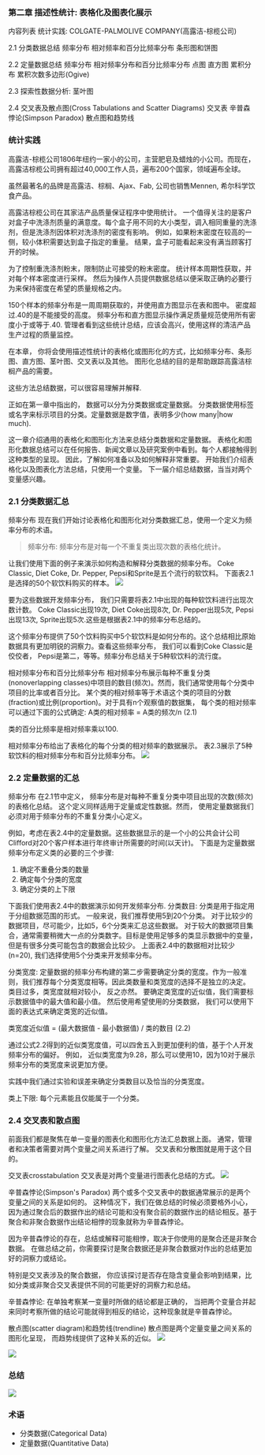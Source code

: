 ### 第二章 描述性统计: 表格化及图表化展示
  内容列表
  统计实践: COLGATE-PALMOLIVE COMPANY(高露洁-棕榄公司)
  
  2.1 分类数据总结
  频率分布
  相对频率和百分比频率分布
  条形图和饼图
  
  2.2 定量数据总结
  频率分布
  相对频率分布和百分比频率分布
  点图
  直方图
  累积分布
  累积次数多边形(Ogive)
  
  2.3 探索性数据分析: 茎叶图
  
  2.4 交叉表及散点图(Cross Tabulations and Scatter Diagrams)
  交叉表
  辛普森悖论(Simpson Paradox)
  散点图和趋势线
  
### 统计实践
  高露洁-棕榄公司1806年纽约一家小的公司，主营肥皂及蜡烛的小公司。而现在，高露洁棕榄公司拥有超过40,000工作人员，遍布200个国家，领域遍布全球。
  
  虽然最著名的品牌是高露洁、棕榈、Ajax、Fab, 公司也销售Mennen, 希尔科学饮食产品。
  
  高露洁棕榄公司在其家洁产品质量保证程序中使用统计。 一个值得关注的是客户对盒子中洗涤剂质量的满意度。每个盒子用不同的大小类型，调入相同重量的洗涤剂，但是洗涤剂因体积对洗涤剂的密度有影响。 例如，如果粉末密度在较高的一侧，较小体积需要达到盒子指定的重量。 结果，盒子可能看起来没有满当顾客打开的时候。
  
  为了控制重洗涤剂粉末，限制防止可接受的粉末密度。 统计样本周期性获取，并对每个样本密度进行采样。 然后为操作人员提供数据总结以便采取正确的必要行为来保持密度在希望的质量规格之内。
  
  150个样本的频率分布是一周周期获取的，并使用直方图显示在表和图中。 密度超过.40的是不能接受的高度。 频率分布和直方图显示操作满足质量规范使用所有密度小于或等于.40. 管理者看到这些统计总结，应该会高兴，使用这样的清洁产品生产过程的质量监控。
  
  在本章， 你将会使用描述性统计的表格化或图形化的方式，比如频率分布、条形图、直方图、茎叶图、交叉表以及其他。 图形化总结的目的是帮助跟踪高露洁棕榈产品的需要。
  
  这些方法总结数据，可以很容易理解并解释.
  
  正如在第一章中指出的， 数据可以分为分类数据或定量数据。 分类数据使用标签或名字来标示项目的分类。定量数据是数字值，表明多少(how many|how much).
  
  这一章介绍通用的表格化和图形化方法来总结分类数据和定量数据。 表格化和图形化数据总结可以在任何报告、新闻文章以及研究案例中看到。每个人都接触得到这种类型的呈现。 因此，了解如何准备以及如何解释非常重要。 开始我们介绍表格化以及图表化方法总结，只使用一个变量。 下一届介绍总结数据，当当对两个变量感兴趣。
  
### 2.1 分类数据汇总
  频率分布
  现在我们开始讨论表格化和图形化对分类数据汇总，使用一个定义为频率分布的术语。
  
> 频率分布: 频率分布是对每一个不重复类出现次数的表格化统计。

  让我们使用下面的例子来演示如何构造和解释分类数据的频率分布。 
  Coke Classic, Diet Coke, Dr. Pepper, Pepsi和Sprite是五个流行的软饮料。 下面表2.1是选择的50个软饮料购买的样本。
  ![](https://github.com/walkerqiao/walkman/blob/master/images/da/sfbe/sfbe_5_soft_drink.png)
  
  要为这些数据开发频率分布， 我们只需要将表2.1中出现的每种软饮料进行出现次数计数。
  Coke Classic出现19次, Diet Coke出现8次, Dr. Pepper出现5次, Pepsi出现13次, Sprite出现5次.这些是根据表2.1中的频率分布总结的。
  
  这个频率分布提供了50个饮料购买中5个软饮料是如何分布的。这个总结相比原始数据具有更加明锐的洞察力。查看这些频率分布， 我们可以看到Coke Classic是佼佼者， Pepsi是第二，等等。频率分布总结关于5种软饮料的流行度。
  
  相对频率分布和百分比频率分布
  相对频率分布展示每种不重复分类(nonoverlapping classes)中项目的数目(频次)。然而，我们通常使用每个分类中项目的比率或者百分比。
  某个类的相对频率等于术语这个类的项目的分数(fraction)或比例(proportion)。对于具有n个观察值的数据集， 每个类的相对频率可以通过下面的公式确定:
  A类的相对频率 = A类的频次/n                             (2.1)
  
  类的百分比频率是相对频率乘以100.
  
  相对频率分布给出了表格化的每个分类的相对频率的数据展示。 表2.3展示了5种软饮料的相对频率分布和百分比频率分布。
  ![](https://github.com/walkerqiao/walkman/blob/master/images/da/sfbe/sfbe_5_soft_drink_tabular.png)
  
  
### 2.2 定量数据的汇总
  频率分布
  在2.1节中定义， 频率分布是对每种不重复分类中项目出现的次数(频次)的表格化总结。 这个定义同样适用于定量或定性数据。然而， 使用定量数据我们必须对用于频率分布的不重复分类小心定义。
  
  例如，考虑在表2.4中的定量数据。这些数据显示的是一个小的公共会计公司Clifford对20个客户样本进行年终审计所需要的时间(以天计)。 
  下面是为定量数据频率分布定义类的必要的三个步骤:
  1. 确定不重叠分类的数量
  2. 确定每个分类的宽度
  3. 确定分类的上下限
  
  下面我们使用表2.4中的数据演示如何开发频率分布.
  分类数目: 分类是用于指定用于分组数据范围的形式。 一般来说，我们推荐使用5到20个分类。 对于比较少的数据项目，尽可能少，比如5，6个分类来汇总这些数据。 对于较大的数据项目集合，通常需要稍微大一点的分类数字。目标是使用足够多的类显示数据中的变量， 但是有很多分类可能包含的数据会比较少。 上面表2.4中的数据相对比较少(n=20), 我们选择使用5个分类来开发频率分布。

  分类宽度: 定量数据的频率分布构建的第二步需要确定分类的宽度。作为一般准则，我们推荐每个分类宽度相等。因此类数量和类宽度的选择不是独立的决定。 类目过多，类宽度就相对较小， 反之亦然。 要确定类宽度的近似值，我们需要标示数据值中的最大值和最小值。 然后使用希望使用的分类数据， 我们可以使用下面的表达式来确定类宽的近似值。
  
  类宽度近似值 = (最大数据值 - 最小数据值) / 类的数目                       (2.2)
  
  通过公式2.2得到的近似类宽度值，可以四舍五入到更加便利的值，基于个人开发频率分布的偏好。 例如， 近似类宽度为9.28，那么可以使用10，因为10对于展示频率分布的类宽度来说更加方便。
  
  实践中我们通过实验和误差来确定分类数目以及恰当的分类宽度。 
  
  类上下限: 每个元素能且仅能属于一个分类。
  
### 2.4 交叉表和散点图
  前面我们都是聚焦在单一变量的图表化和图形化方法汇总数据上面。 通常，管理者和决策者需要对两个变量之间关系进行了解。 交叉表和分散图就是用于这个目的。
  
  交叉表crosstabulation
  交叉表是对两个变量进行图表化总结的方式。
  ![](https://github.com/walkerqiao/walkman/blob/master/images/da/sfbe/sfbe_tabulation.png)
  
  辛普森悖论(Simpson's Paradox)
  两个或多个交叉表中的数据通常展示的是两个变量之间的关系是如何的。 这种情况下，我们在做总结的时候必须要格外小心，因为通过聚合后的数据作出的结论可能和没有聚合前的数据作出的结论相反。基于聚合和非聚合数据作出结论相悖的现象就称为辛普森悖论。
  
  因为辛普森悖论的存在，总结或解释可能相悖，取决于你使用的是聚合还是非聚合数据。 在做总结之前，你需要探讨是聚合数据还是非聚合数据对作出的总结更加好的洞察力或结论。
  
  特别是交叉表涉及的聚合数据， 你应该探讨是否存在隐含变量会影响到结果，比如分类或非聚合交叉表提供不同的可能更好的洞察力和总结。
  
  辛普森悖论: 在单独考察某一变量时所做的结论都是正确的， 当把两个变量合并起来同时考察所做的结论可能就得到相反的结论，这种现象就是辛普森悖论。
  
  散点图(scatter diagram)和趋势线(trendline)
  散点图是两个定量变量之间关系的图形化呈现， 而趋势线提供了这种关系的近似。 
  ![](https://github.com/walkerqiao/walkman/blob/master/images/da/sfbe/sfbe_scatter_trendline.png)
  
  ![](https://github.com/walkerqiao/walkman/blob/master/images/da/sfbe/sfbe_scatter_relation_types.png)
  
### 总结
  ![](https://github.com/walkerqiao/walkman/blob/master/images/da/sfbe/sfbe_data_and_summary_methods.png)
  
### 术语
  * 分类数据(Categorical Data)
  * 定量数据(Quantitative Data)
  

